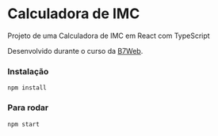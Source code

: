 # Calculadora de IMC
Projeto de uma Calculadora de IMC em React com TypeScript

Desenvolvido durante o curso da [B7Web](https://b7web.com.br).

### Instalação
`npm install`

### Para rodar
`npm start`
